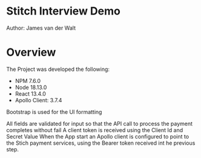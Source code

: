 # Stitch Interview Demo
Author: James van der Walt

# Overview

The Project was developed the following:
- NPM 7.6.0
- Node 18.13.0
- React 13.4.0
- Apollo Client: 3.7.4

Bootstrap is used for the UI formatting

All fields are validated for input so that the API call to process the payment completes without fail
A client token is received using the Client Id and Secret Value
When the App start an Apollo client is configured to point to the Stich payment services, using the Bearer token received int he previous step. 
